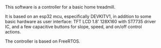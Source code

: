This software is a controller for a basic home treadmill.

It is based on an esp32 mcu, especifically DEVKITV1, in addition to some basic hardware as user interface: TFT LCD 1.8' 128X160  with ST7735 driver IC, and a few capacitive buttons for slope, speed, and on/off control actions.

The controller is based on FreeRTOS. 